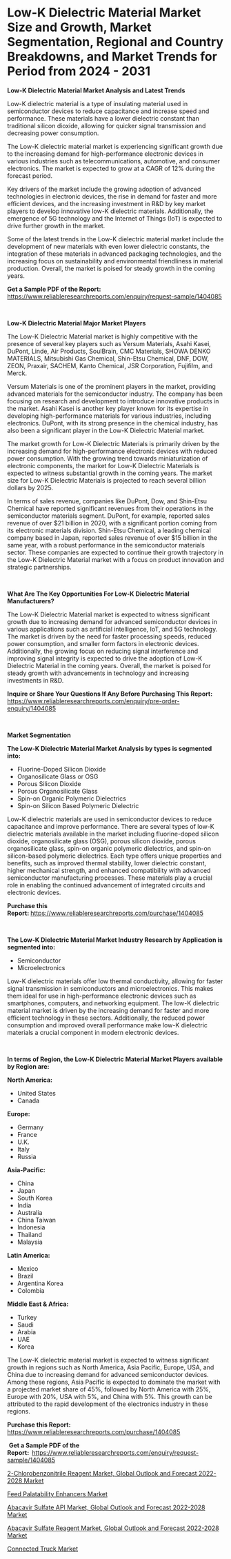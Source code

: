 <p><h1>Low-K Dielectric Material Market Size and Growth, Market Segmentation, Regional and Country Breakdowns, and Market Trends for Period from 2024 -  2031</h1></p><p><strong>Low-K Dielectric Material Market Analysis and Latest Trends</strong></p>
<p><p>Low-K dielectric material is a type of insulating material used in semiconductor devices to reduce capacitance and increase speed and performance. These materials have a lower dielectric constant than traditional silicon dioxide, allowing for quicker signal transmission and decreasing power consumption.</p><p>The Low-K dielectric material market is experiencing significant growth due to the increasing demand for high-performance electronic devices in various industries such as telecommunications, automotive, and consumer electronics. The market is expected to grow at a CAGR of 12% during the forecast period.</p><p>Key drivers of the market include the growing adoption of advanced technologies in electronic devices, the rise in demand for faster and more efficient devices, and the increasing investment in R&D by key market players to develop innovative low-K dielectric materials. Additionally, the emergence of 5G technology and the Internet of Things (IoT) is expected to drive further growth in the market.</p><p>Some of the latest trends in the Low-K dielectric material market include the development of new materials with even lower dielectric constants, the integration of these materials in advanced packaging technologies, and the increasing focus on sustainability and environmental friendliness in material production. Overall, the market is poised for steady growth in the coming years.</p></p>
<p><strong>Get a Sample PDF of the Report:&nbsp;</strong> <a href="https://www.reliableresearchreports.com/enquiry/request-sample/1404085">https://www.reliableresearchreports.com/enquiry/request-sample/1404085</a></p>
<p>&nbsp;</p>
<p><strong>Low-K Dielectric Material Major Market Players</strong></p>
<p><p>The Low-K Dielectric Material market is highly competitive with the presence of several key players such as Versum Materials, Asahi Kasei, DuPont, Linde, Air Products, SoulBrain, CMC Materials, SHOWA DENKO MATERIALS, Mitsubishi Gas Chemical, Shin-Etsu Chemical, DNF, DOW, ZEON, Praxair, SACHEM, Kanto Chemical, JSR Corporation, Fujifilm, and Merck. </p><p>Versum Materials is one of the prominent players in the market, providing advanced materials for the semiconductor industry. The company has been focusing on research and development to introduce innovative products in the market. Asahi Kasei is another key player known for its expertise in developing high-performance materials for various industries, including electronics. DuPont, with its strong presence in the chemical industry, has also been a significant player in the Low-K Dielectric Material market.</p><p>The market growth for Low-K Dielectric Materials is primarily driven by the increasing demand for high-performance electronic devices with reduced power consumption. With the growing trend towards miniaturization of electronic components, the market for Low-K Dielectric Materials is expected to witness substantial growth in the coming years. The market size for Low-K Dielectric Materials is projected to reach several billion dollars by 2025.</p><p>In terms of sales revenue, companies like DuPont, Dow, and Shin-Etsu Chemical have reported significant revenues from their operations in the semiconductor materials segment. DuPont, for example, reported sales revenue of over $21 billion in 2020, with a significant portion coming from its electronic materials division. Shin-Etsu Chemical, a leading chemical company based in Japan, reported sales revenue of over $15 billion in the same year, with a robust performance in the semiconductor materials sector. These companies are expected to continue their growth trajectory in the Low-K Dielectric Material market with a focus on product innovation and strategic partnerships.</p></p>
<p>&nbsp;</p>
<p><strong>What Are The Key Opportunities For Low-K Dielectric Material Manufacturers?</strong></p>
<p><p>The Low-K Dielectric Material market is expected to witness significant growth due to increasing demand for advanced semiconductor devices in various applications such as artificial intelligence, IoT, and 5G technology. The market is driven by the need for faster processing speeds, reduced power consumption, and smaller form factors in electronic devices. Additionally, the growing focus on reducing signal interference and improving signal integrity is expected to drive the adoption of Low-K Dielectric Material in the coming years. Overall, the market is poised for steady growth with advancements in technology and increasing investments in R&D.</p></p>
<p><strong>Inquire or Share Your Questions If Any Before Purchasing This Report:</strong> <a href="https://www.reliableresearchreports.com/enquiry/pre-order-enquiry/1404085">https://www.reliableresearchreports.com/enquiry/pre-order-enquiry/1404085</a></p>
<p>&nbsp;</p>
<p><strong>Market Segmentation</strong></p>
<p><strong>The Low-K Dielectric Material Market Analysis by types is segmented into:</strong></p>
<p><ul><li>Fluorine-Doped Silicon Dioxide</li><li>Organosilicate Glass or OSG</li><li>Porous Silicon Dioxide</li><li>Porous Organosilicate Glass</li><li>Spin-on Organic Polymeric Dielectrics</li><li>Spin-on Silicon Based Polymeric Dielectric</li></ul></p>
<p><p>Low-K dielectric materials are used in semiconductor devices to reduce capacitance and improve performance. There are several types of low-K dielectric materials available in the market including fluorine-doped silicon dioxide, organosilicate glass (OSG), porous silicon dioxide, porous organosilicate glass, spin-on organic polymeric dielectrics, and spin-on silicon-based polymeric dielectrics. Each type offers unique properties and benefits, such as improved thermal stability, lower dielectric constant, higher mechanical strength, and enhanced compatibility with advanced semiconductor manufacturing processes. These materials play a crucial role in enabling the continued advancement of integrated circuits and electronic devices.</p></p>
<p><strong>Purchase this Report:&nbsp;</strong><a href="https://www.reliableresearchreports.com/purchase/1404085">https://www.reliableresearchreports.com/purchase/1404085</a></p>
<p>&nbsp;</p>
<p><strong>The Low-K Dielectric Material Market Industry Research by Application is segmented into:</strong></p>
<p><ul><li>Semiconductor</li><li>Microelectronics</li></ul></p>
<p><p>Low-K dielectric materials offer low thermal conductivity, allowing for faster signal transmission in semiconductors and microelectronics. This makes them ideal for use in high-performance electronic devices such as smartphones, computers, and networking equipment. The low-K dielectric material market is driven by the increasing demand for faster and more efficient technology in these sectors. Additionally, the reduced power consumption and improved overall performance make low-K dielectric materials a crucial component in modern electronic devices.</p></p>
<p>&nbsp;</p>
<p><strong>In terms of Region, the Low-K Dielectric Material Market Players available by Region are:</strong></p>
<p>
    <p> <strong> North America: </strong>
        <ul>
            <li>United States</li>
            <li>Canada</li>
        </ul>
        </p> 
    <p> <strong> Europe: </strong>
        <ul>
            <li>Germany</li>
            <li>France</li>
            <li>U.K.</li>
            <li>Italy</li>
            <li>Russia</li>
        </ul>
        </p> 
    <p> <strong> Asia-Pacific: </strong>
        <ul>
            <li>China</li>
            <li>Japan</li>
            <li>South Korea</li>
            <li>India</li>
            <li>Australia</li>
            <li>China Taiwan</li>
            <li>Indonesia</li>
            <li>Thailand</li>
            <li>Malaysia</li>
        </ul>
        </p> 
    <p> <strong> Latin America: </strong>
        <ul>
            <li>Mexico</li>
            <li>Brazil</li>
            <li>Argentina Korea</li>
            <li>Colombia</li>
        </ul>
        </p> 
    <p> <strong> Middle East & Africa: </strong>
        <ul>
            <li>Turkey</li>
            <li>Saudi</li>
            <li>Arabia</li>
            <li>UAE</li>
            <li>Korea</li>
        </ul>
    </p>
    </p>
<p><p>The Low-K dielectric material market is expected to witness significant growth in regions such as North America, Asia Pacific, Europe, USA, and China due to increasing demand for advanced semiconductor devices. Among these regions, Asia Pacific is expected to dominate the market with a projected market share of 45%, followed by North America with 25%, Europe with 20%, USA with 5%, and China with 5%. This growth can be attributed to the rapid development of the electronics industry in these regions.</p></p>
<p><strong>Purchase this Report: </strong><a href="https://www.reliableresearchreports.com/purchase/1404085">https://www.reliableresearchreports.com/purchase/1404085</a></p>
<p>&nbsp;<strong>Get a Sample PDF of the Report:&nbsp;&nbsp;</strong><a href="https://www.reliableresearchreports.com/enquiry/request-sample/1404085">https://www.reliableresearchreports.com/enquiry/request-sample/1404085</a></p>
<p><strong></strong></p>
<p><p><a href="https://unruly-ladybug-44b.notion.site/2-Chlorobenzonitrile-Reagent-Market-Global-Outlook-and-Forecast-2022-2028-Market-Provides-a-Compreh-e7cf2be3a21a4334a2bef2b1e0b285b4">2-Chlorobenzonitrile Reagent Market, Global Outlook and Forecast 2022-2028 Market</a></p><p><a href="https://view.publitas.com/reportprime-1/feed-palatability-enhancers-market-research-report-the-key-to-successful-business-strategy-forecasted-for-period-from-2024-2031/">Feed Palatability Enhancers Market</a></p><p><a href="https://gentle-editor-9db.notion.site/Abacavir-Sulfate-API-Market-Global-Outlook-and-Forecast-2022-2028-Market-Size-Growth-and-Forecast--32b52a424dfa4dd59ff4f0ad898e590d">Abacavir Sulfate API Market, Global Outlook and Forecast 2022-2028 Market</a></p><p><a href="https://military-diascia-e68.notion.site/Abacavir-Sulfate-Reagent-Market-Global-Outlook-and-Forecast-2022-2028-Market-Research-Report-Reveal-a623ee7197f9434588dfba888d1d7451">Abacavir Sulfate Reagent Market, Global Outlook and Forecast 2022-2028 Market</a></p><p><a href="https://view.publitas.com/reportprime-1/global-connected-truck-market-by-types-applications-and-major-players-with-regional-growth-rate-analysis-and-development-situation-from-2024-to-2031/">Connected Truck Market</a></p></p>